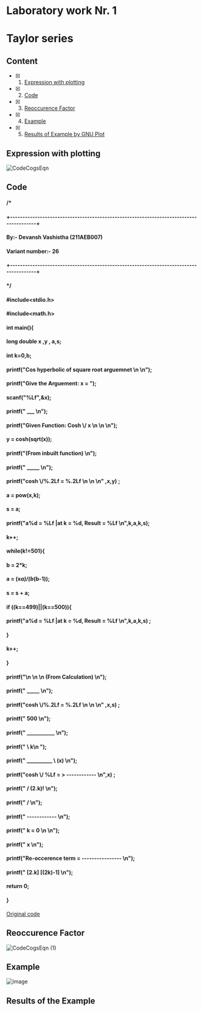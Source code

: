 # Laboratory work Nr. 1
# Taylor series


## Content
- [x] 1. [Expression with plotting](https://github.com/Devansh-Vashistha/RTR105/blob/main/The%20Lab%201/LAB%201%20Report.md#expression-with-plotting)
- [x] 2. [Code](https://github.com/Devansh-Vashistha/RTR105/blob/main/The%20Lab%201/LAB%201%20Report.md#code)
- [x] 3. [Reoccurence Factor](https://github.com/Devansh-Vashistha/RTR105/blob/main/The%20Lab%201/LAB%201%20Report.md#reoccurence-factor)
- [x] 4. [Example](https://github.com/Devansh-Vashistha/RTR105/blob/main/The%20Lab%201/LAB%201%20Report.md#example)
- [x] 5. [Results of Example by GNU Plot](https://github.com/Devansh-Vashistha/RTR105/blob/main/The%20Lab%201/LAB%201%20Report.md#results-of-the-example)


## Expression with plotting
![CodeCogsEqn](https://user-images.githubusercontent.com/89969531/150640846-43b6c909-44e0-424e-9468-56c2401d0c7f.svg)



## Code

#### /*
#### +---------------------------------------------------------------------------------------+
####                              By:- Devansh Vashistha (211AEB007)                                                  
####                                    Variant number:- 26                                                                 
#### +---------------------------------------------------------------------------------------+
#### */
####
#### #include<stdio.h>
#### #include<math.h>
#### int main(){
#### long double x ,y , a,s;
#### int k=0,b;
#### printf("Cos hyperbolic of square root arguemnet \n \n");
#### printf("Give the Arguement:  x = ");
#### scanf("%Lf",&x);
#### printf("                             ___  \n");
#### printf("Given Function:       Cosh \\/ x   \n \n \n");
#### y = cosh(sqrt(x));
#### printf("(From inbuilt function) \n");
#### printf("        _____   \n");
#### printf("cosh  \\/%.2Lf   = %.2Lf \n \n \n" ,x,y) ;
#### 
#### a = pow(x,k);
#### s = a;
#### printf("a%d = %Lf       |at k = %d, Result = %Lf \n",k,a,k,s);
#### k++;
#### while(k!=501){
####     b = 2*k;
####     a = (x*a)/(b*(b-1));
####     s = s + a;
####     if ((k==499)||(k==500)){
####         printf("a%d = %Lf   |at k = %d, Result = %Lf \n",k,a,k,s) ;
####         }
####     k++;
#### }
#### printf("\n \n \n (From Calculation) \n");
#### printf("        _____   \n");
#### printf("cosh  \\/%.2Lf   = %.2Lf \n \n \n" ,x,s) ;
#### 
#### printf("                            500 \n");
#### printf("                         ___________ \n");
#### printf("                         \\                        k\n ");
#### printf("       __________        \\                    (x)  \n");
#### printf("cosh  \\/ %Lf   =      >              ------------ \n",x) ;
#### printf("                          /                    (2.k)!  \n");
#### printf("                         / \n");
#### printf("                        ------------ \n");
#### printf("                             k = 0 \n \n");
#### printf("                             x \n");
#### printf("Re-occerence term =  ---------------- \n");
#### printf("                      [2.k] [(2k)-1] \n");
#### return 0;
#### }
[Original code](https://github.com/Devansh-Vashistha/RTR105/blob/main/The%20Lab%201/The%20Lab%201%20code.c)
## Reoccurence Factor
![CodeCogsEqn (1)](https://user-images.githubusercontent.com/89969531/150641298-9ec557cc-012d-49d5-b819-f97d23666a4e.svg)


## Example
![image](https://user-images.githubusercontent.com/89969531/150641285-31e3d0ff-5055-49ec-b56a-9a29a47ad9f0.png)


## Results of the Example
